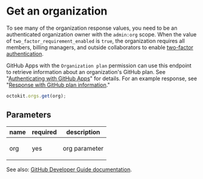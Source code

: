 # Get an organization

To see many of the organization response values, you need to be an authenticated organization owner with the `admin:org` scope. When the value of `two_factor_requirement_enabled` is `true`, the organization requires all members, billing managers, and outside collaborators to enable [two-factor authentication](https://help.github.com/articles/securing-your-account-with-two-factor-authentication-2fa/).

GitHub Apps with the `Organization plan` permission can use this endpoint to retrieve information about an organization's GitHub plan. See "[Authenticating with GitHub Apps](https://developer.github.com/apps/building-github-apps/authenticating-with-github-apps/)" for details. For an example response, see "[Response with GitHub plan information](https://developer.github.com/v3/orgs/#response-with-github-plan-information)."

```js
octokit.orgs.get(org);
```

## Parameters

<table>
  <thead>
    <tr>
      <th>name</th>
      <th>required</th>
      <th>description</th>
    </tr>
  </thead>
  <tbody>
    <tr><td>org</td><td>yes</td><td>

org parameter

</td></tr>
  </tbody>
</table>

See also: [GitHub Developer Guide documentation](endpoint.documentationUrl).
